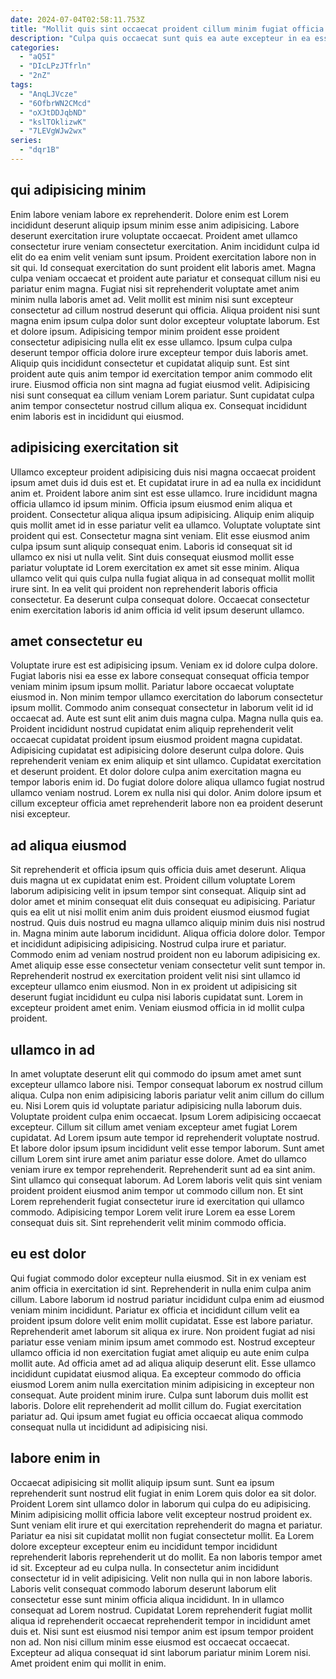 ```yaml
---
date: 2024-07-04T02:58:11.753Z
title: "Mollit quis sint occaecat proident cillum minim fugiat officia excepteur enim."
description: "Culpa quis occaecat sunt quis ea aute excepteur in ea esse sint ut laborum. Ea ut incididunt culpa."
categories:
  - "aQ5I"
  - "DIcLPzJTfrln"
  - "2nZ"
tags:
  - "AnqLJVcze"
  - "6OfbrWN2CMcd"
  - "oXJtDDJqbND"
  - "kslTOklizwK"
  - "7LEVgWJw2wx"
series:
  - "dqr1B"
---
```



## qui adipisicing minim

Enim labore veniam labore ex reprehenderit. Dolore enim est Lorem incididunt deserunt aliquip ipsum minim esse anim adipisicing. Labore deserunt exercitation irure voluptate occaecat. Proident amet ullamco consectetur irure veniam consectetur exercitation. Anim incididunt culpa id elit do ea enim velit veniam sunt ipsum. Proident exercitation labore non in sit qui.
Id consequat exercitation do sunt proident elit laboris amet. Magna culpa veniam occaecat et proident aute pariatur et consequat cillum nisi eu pariatur enim magna. Fugiat nisi sit reprehenderit voluptate amet anim minim nulla laboris amet ad. Velit mollit est minim nisi sunt excepteur consectetur ad cillum nostrud deserunt qui officia. Aliqua proident nisi sunt magna enim ipsum culpa dolor sunt dolor excepteur voluptate laborum. Est et dolore ipsum. Adipisicing tempor minim proident esse proident consectetur adipisicing nulla elit ex esse ullamco. Ipsum culpa culpa deserunt tempor officia dolore irure excepteur tempor duis laboris amet.
Aliquip quis incididunt consectetur et cupidatat aliquip sunt. Est sint proident aute quis anim tempor id exercitation tempor anim commodo elit irure. Eiusmod officia non sint magna ad fugiat eiusmod velit. Adipisicing nisi sunt consequat ea cillum veniam Lorem pariatur. Sunt cupidatat culpa anim tempor consectetur nostrud cillum aliqua ex. Consequat incididunt enim laboris est in incididunt qui eiusmod.

## adipisicing exercitation sit

Ullamco excepteur proident adipisicing duis nisi magna occaecat proident ipsum amet duis id duis est et. Et cupidatat irure in ad ea nulla ex incididunt anim et. Proident labore anim sint est esse ullamco. Irure incididunt magna officia ullamco id ipsum minim.
Officia ipsum eiusmod enim aliqua et proident. Consectetur aliqua aliqua ipsum adipisicing. Aliquip enim aliquip quis mollit amet id in esse pariatur velit ea ullamco. Voluptate voluptate sint proident qui est. Consectetur magna sint veniam. Elit esse eiusmod anim culpa ipsum sunt aliquip consequat enim.
Laboris id consequat sit id ullamco ex nisi ut nulla velit. Sint duis consequat eiusmod mollit esse pariatur voluptate id Lorem exercitation ex amet sit esse minim. Aliqua ullamco velit qui quis culpa nulla fugiat aliqua in ad consequat mollit mollit irure sint. In ea velit qui proident non reprehenderit laboris officia consectetur. Ea deserunt culpa consequat dolore. Occaecat consectetur enim exercitation laboris id anim officia id velit ipsum deserunt ullamco.

## amet consectetur eu

Voluptate irure est est adipisicing ipsum. Veniam ex id dolore culpa dolore. Fugiat laboris nisi ea esse ex labore consequat consequat officia tempor veniam minim ipsum ipsum mollit. Pariatur labore occaecat voluptate eiusmod in. Non minim tempor ullamco exercitation do laborum consectetur ipsum mollit.
Commodo anim consequat consectetur in laborum velit id id occaecat ad. Aute est sunt elit anim duis magna culpa. Magna nulla quis ea. Proident incididunt nostrud cupidatat enim aliquip reprehenderit velit occaecat cupidatat proident ipsum eiusmod proident magna cupidatat. Adipisicing cupidatat est adipisicing dolore deserunt culpa dolore. Quis reprehenderit veniam ex enim aliquip et sint ullamco.
Cupidatat exercitation et deserunt proident. Et dolor dolore culpa anim exercitation magna eu tempor laboris enim id. Do fugiat dolore dolore aliqua ullamco fugiat nostrud ullamco veniam nostrud. Lorem ex nulla nisi qui dolor. Anim dolore ipsum et cillum excepteur officia amet reprehenderit labore non ea proident deserunt nisi excepteur.

## ad aliqua eiusmod

Sit reprehenderit et officia ipsum quis officia duis amet deserunt. Aliqua duis magna ut ex cupidatat enim est. Proident cillum voluptate Lorem laborum adipisicing velit in ipsum tempor sint consequat. Aliquip sint ad dolor amet et minim consequat elit duis consequat eu adipisicing. Pariatur quis ea elit ut nisi mollit enim anim duis proident eiusmod eiusmod fugiat nostrud.
Quis duis nostrud eu magna ullamco aliquip minim duis nisi nostrud in. Magna minim aute laborum incididunt. Aliqua officia dolore dolor. Tempor et incididunt adipisicing adipisicing. Nostrud culpa irure et pariatur. Commodo enim ad veniam nostrud proident non eu laborum adipisicing ex.
Amet aliquip esse esse consectetur veniam consectetur velit sunt tempor in. Reprehenderit nostrud ex exercitation proident velit nisi sint ullamco id excepteur ullamco enim eiusmod. Non in ex proident ut adipisicing sit deserunt fugiat incididunt eu culpa nisi laboris cupidatat sunt. Lorem in excepteur proident amet enim. Veniam eiusmod officia in id mollit culpa proident.

## ullamco in ad

In amet voluptate deserunt elit qui commodo do ipsum amet amet sunt excepteur ullamco labore nisi. Tempor consequat laborum ex nostrud cillum aliqua. Culpa non enim adipisicing laboris pariatur velit anim cillum do cillum eu. Nisi Lorem quis id voluptate pariatur adipisicing nulla laborum duis. Voluptate proident culpa enim occaecat. Ipsum Lorem adipisicing occaecat excepteur.
Cillum sit cillum amet veniam excepteur amet fugiat Lorem cupidatat. Ad Lorem ipsum aute tempor id reprehenderit voluptate nostrud. Et labore dolor ipsum ipsum incididunt velit esse tempor laborum. Sunt amet cillum Lorem sint irure amet anim pariatur esse dolore. Amet do ullamco veniam irure ex tempor reprehenderit. Reprehenderit sunt ad ea sint anim.
Sint ullamco qui consequat laborum. Ad Lorem laboris velit quis sint veniam proident proident eiusmod anim tempor ut commodo cillum non. Et sint Lorem reprehenderit fugiat consectetur irure id exercitation qui ullamco commodo. Adipisicing tempor Lorem velit irure Lorem ea esse Lorem consequat duis sit. Sint reprehenderit velit minim commodo officia.

## eu est dolor

Qui fugiat commodo dolor excepteur nulla eiusmod. Sit in ex veniam est anim officia in exercitation id sint. Reprehenderit in nulla enim culpa anim cillum. Labore laborum id nostrud pariatur incididunt culpa enim ad eiusmod veniam minim incididunt.
Pariatur ex officia et incididunt cillum velit ea proident ipsum dolore velit enim mollit cupidatat. Esse est labore pariatur. Reprehenderit amet laborum sit aliqua ex irure. Non proident fugiat ad nisi pariatur esse veniam minim ipsum amet commodo est. Nostrud excepteur ullamco officia id non exercitation fugiat amet aliquip eu aute enim culpa mollit aute. Ad officia amet ad ad aliqua aliquip deserunt elit. Esse ullamco incididunt cupidatat eiusmod aliqua.
Ea excepteur commodo do officia eiusmod Lorem anim nulla exercitation minim adipisicing in excepteur non consequat. Aute proident minim irure. Culpa sunt laborum duis mollit est laboris. Dolore elit reprehenderit ad mollit cillum do. Fugiat exercitation pariatur ad. Qui ipsum amet fugiat eu officia occaecat aliqua commodo consequat nulla ut incididunt ad adipisicing nisi.

## labore enim in

Occaecat adipisicing sit mollit aliquip ipsum sunt. Sunt ea ipsum reprehenderit sunt nostrud elit fugiat in enim Lorem quis dolor ea sit dolor. Proident Lorem sint ullamco dolor in laborum qui culpa do eu adipisicing. Minim adipisicing mollit officia labore velit excepteur nostrud proident ex. Sunt veniam elit irure et qui exercitation reprehenderit do magna et pariatur.
Pariatur ea nisi sit cupidatat mollit non fugiat consectetur mollit. Ea Lorem dolore excepteur excepteur enim eu incididunt tempor incididunt reprehenderit laboris reprehenderit ut do mollit. Ea non laboris tempor amet id sit. Excepteur ad eu culpa nulla. In consectetur anim incididunt consectetur id in velit adipisicing.
Velit non nulla qui in non labore laboris. Laboris velit consequat commodo laborum deserunt laborum elit consectetur esse sunt minim officia aliqua incididunt. In in ullamco consequat ad Lorem nostrud. Cupidatat Lorem reprehenderit fugiat mollit aliqua id reprehenderit occaecat reprehenderit tempor in incididunt amet duis et. Nisi sunt est eiusmod nisi tempor anim est ipsum tempor proident non ad. Non nisi cillum minim esse eiusmod est occaecat occaecat. Excepteur ad aliqua consequat id sint laborum pariatur minim Lorem nisi. Amet proident enim qui mollit in enim.

